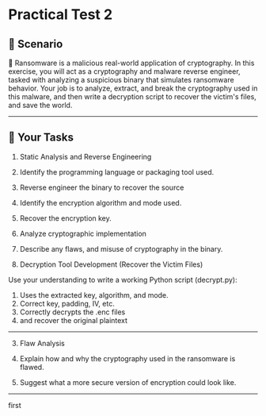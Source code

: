 # Practical Test 2

## 📌 Scenario

🔐 Ransomware is a malicious real-world application of cryptography. In this exercise, you will act as a cryptography and malware reverse engineer, tasked with analyzing a suspicious binary that simulates ransomware behavior. Your job is to analyze, extract, and break the cryptography used in this malware, and then write a decryption script to recover the victim's files, and save the world.

---

## 🎯 Your Tasks

1. Static Analysis and Reverse Engineering
1. Identify the programming language or packaging tool used.
2. Reverse engineer the binary to recover the source
3. Identify the encryption algorithm and mode used.
4. Recover the encryption key.
5. Analyze cryptographic implementation
6. Describe any flaws, and misuse of cryptography in the binary.

2. Decryption Tool Development (Recover the Victim Files)

Use your understanding to write a working Python script (decrypt.py):

1. Uses the extracted key, algorithm, and mode.
2. Correct key, padding, IV, etc.
3. Correctly decrypts the .enc files
4. and recover the original plaintext

---

3. Flaw Analysis

1. Explain how and why the cryptography used in the ransomware is flawed.
2. Suggest what a more secure version of encryption could look like.

---

first

